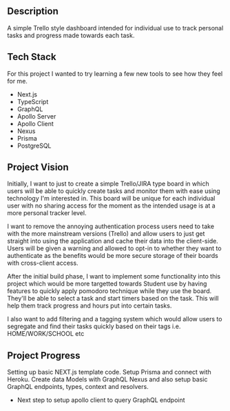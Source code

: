 ## Description

A simple Trello style dashboard intended for individual use to track personal tasks and progress made towards each task.

## Tech Stack

For this project I wanted to try learning a few new tools to see how they feel for me.

- Next.js
- TypeScript
- GraphQL
- Apollo Server
- Apollo Client
- Nexus
- Prisma
- PostgreSQL

## Project Vision

Initially, I want to just to create a simple Trello/JIRA type board in which users will be able to quickly create tasks and monitor them with ease using technology I'm interested in. This board will be unique for each individual user with no sharing access for the moment as the intended usage is at a more personal tracker level.

I want to remove the annoying authentication process users need to take with the more mainstream versions (Trello) and allow users to just get straight into using the application and cache their data into the client-side. Users will be given a warning and allowed to opt-in to whether they want to authenticate as the benefits would be more secure storage of their boards with cross-client access.

After the initial build phase, I want to implement some functionality into this project which would be more targetted towards Student use by having features to quickly apply pomodoro technique while they use the board. They'll be able to select a task and start timers based on the task. This will help them track progress and hours put into certain tasks.

I also want to add filtering and a tagging system which would allow users to segregate and find their tasks quickly based on their tags i.e. HOME/WORK/SCHOOL etc

## Project Progress

Setting up basic NEXT.js template code. Setup Prisma and connect with Heroku. Create data Models with GraphQL Nexus and also setup basic GraphQL endpoints, types, context and resolvers.

- Next step to setup apollo client to query GraphQL endpoint
